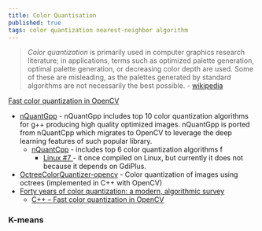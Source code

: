 ```yaml
---
title: Color Quantisation
published: true
tags: color quantization nearest-neighbor algorithm
---
```

> *Color quantization* is primarily used in computer graphics research literature; in applications, terms such as optimized palette generation, optimal palette generation, or decreasing color depth are used. Some of these are misleading, as the palettes generated by standard algorithms are not necessarily the best possible. - [wikipedia](https://en.wikipedia.org/wiki/Color_quantization)


[Fast color quantization in OpenCV](https://stackoverflow.com/questions/49710006/fast-color-quantization-in-opencv)  
- [nQuantGpp](https://github.com/mcychan/nQuantGpp?tab=readme-ov-file#nquantgpp) - nQuantGpp includes top 10 color quantization algorithms for g++ producing high quality optimized images. nQuantGpp is ported from nQuantCpp which migrates to OpenCV to leverage the deep learning features of such popular library.
	- [nQuantCpp](https://github.com/mcychan/nQuantCpp?tab=readme-ov-file#nquantcpp) -  includes top 6 color quantization algorithms f
    	- [ Linux #7 ](https://github.com/mcychan/nQuantCpp/issues/7) - it once compiled on Linux, but currently it does not because it depends on GdiPlus.
- [OctreeColorQuantizer-opencv](https://github.com/mseurre/OctreeColorQuantizer-opencv?tab=readme-ov-file#octreecolorquantizer-opencv) - Color quantization of images using octrees (implemented in C++ with OpenCV)
- [Forty years of color quantization: a modern, algorithmic
survey](https://faculty.uca.edu/ecelebi/documents/AIRE_2023.pdf)
	- [C++ – Fast color quantization in OpenCV](https://itecnotes.com/tecnote/c-fast-color-quantization-in-opencv/)

### K-means